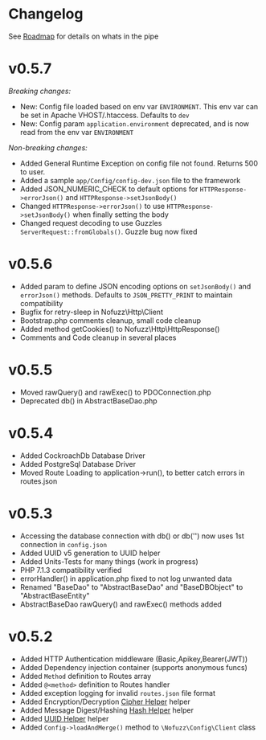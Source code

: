 # Changelog
See [Roadmap](roadmap.md) for details on whats in the pipe

# v0.5.7
*Breaking changes:*
* New: Config file loaded based on env var `ENVIRONMENT`. This env var can be set in Apache VHOST/.htaccess. Defaults to `dev`
* New: Config param `application.environment` deprecated, and is now read from the env var `ENVIRONMENT`

*Non-breaking changes:*
* Added General Runtime Exception on config file not found. Returns 500 to user.
* Added a sample `app/Config/config-dev.json` file to the framework
* Added JSON_NUMERIC_CHECK to default options for `HTTPResponse->errorJson()` and `HTTPResponse->setJsonBody()`
* Changed `HTTPResponse->errorJson()` to use `HTTPResponse->setJsonBody()` when finally setting the body
* Changed request decoding to use Guzzles `ServerRequest::fromGlobals()`. Guzzle bug now fixed

# v0.5.6
* Added param to define JSON encoding options on `setJsonBody()` and `errorJson()` methods. Defaults to `JSON_PRETTY_PRINT` to maintain compatibility
* Bugfix for retry-sleep in Nofuzz\Http\Client
* Bootstrap.php comments cleanup, small code cleanup
* Added method getCookies() to Nofuzz\Http\HttpResponse()
* Comments and Code cleanup in several places

# v0.5.5
* Moved rawQuery() and rawExec() to PDOConnection.php
* Deprecated db() in AbstractBaseDao.php

# v0.5.4
* Added CockroachDb Database Driver
* Added PostgreSql Database Driver
* Moved Route Loading to application->run(), to better catch errors in routes.json

# v0.5.3
* Accessing the database connection with db() or db('') now uses 1st connection in `config.json`
* Added UUID v5 generation to UUID helper
* Added Units-Tests for many things (work in progress)
* PHP 7.1.3 compatibility verified
* errorHandler() in application.php fixed to not log unwanted data
* Renamed "BaseDao" to "AbstractBaseDao" and "BaseDBObject" to "AbstractBaseEntity"
* AbstractBaseDao rawQuery() and rawExec() methods added

# v0.5.2
* Added HTTP Authentication middleware (Basic,Apikey,Bearer(JWT))
* Added Dependency injection container (supports anonymous funcs)
* Added `Method` definition to Routes array
* Added `@<method>` definition to Routes handler
* Added exception logging for invalid `routes.json` file format
* Added Encryption/Decryption [Cipher Helper](src/Helpers/Cipher.php) helper
* Added Message Digest/Hashing [Hash Helper](src/Helpers/Hash.php) helper
* Added [UUID Helper](src/Helpers/UUID.php) helper
* Added `Config->loadAndMerge()` method to `\Nofuzz\Config\Client` class
